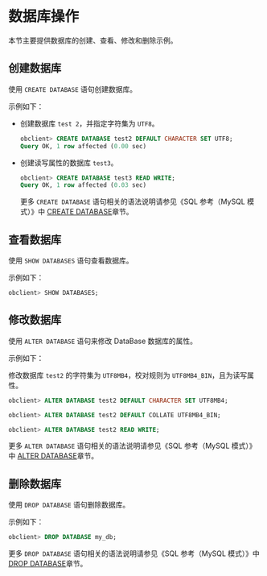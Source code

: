 # 数据库操作

本节主要提供数据库的创建、查看、修改和删除示例。

## 创建数据库

使用 `CREATE DATABASE` 语句创建数据库。

示例如下：

* 创建数据库 `test 2`，并指定字符集为 `UTF8`。

  ```sql
  obclient> CREATE DATABASE test2 DEFAULT CHARACTER SET UTF8;
  Query OK, 1 row affected (0.00 sec)
  ```

* 创建读写属性的数据库 `test3`。

  ```sql
  obclient> CREATE DATABASE test3 READ WRITE;
  Query OK, 1 row affected (0.03 sec)
  ```

  更多 `CREATE DATABASE` 语句相关的语法说明请参见《SQL 参考（MySQL 模式）》中 [CREATE DATABASE](../../10.sql-reference-mysql-mode/6.sql-statement/14.create-database.md)章节。
  
## 查看数据库

使用 `SHOW DATABASES` 语句查看数据库。

示例如下：

```sql
obclient> SHOW DATABASES;
```

## 修改数据库

使用 `ALTER DATABASE` 语句来修改 DataBase 数据库的属性。

示例如下：

修改数据库 `test2` 的字符集为 `UTF8MB4`，校对规则为 `UTF8MB4_BIN`，且为读写属性。

```sql
obclient> ALTER DATABASE test2 DEFAULT CHARACTER SET UTF8MB4;

obclient> ALTER DATABASE test2 DEFAULT COLLATE UTF8MB4_BIN;

obclient> ALTER DATABASE test2 READ WRITE;
```

更多 `ALTER DATABASE` 语句相关的语法说明请参见《SQL 参考（MySQL 模式）》中 [ALTER DATABASE](../../10.sql-reference-mysql-mode/6.sql-statement/2.alter-database.md)章节。

## 删除数据库

使用 `DROP DATABASE` 语句删除数据库。

示例如下：

```sql
obclient> DROP DATABASE my_db;    
```

更多 `DROP DATABASE` 语句相关的语法说明请参见《SQL 参考（MySQL 模式）》中 [DROP DATABASE](../../10.sql-reference-mysql-mode/6.sql-statement/29.drop-database.md)章节。
